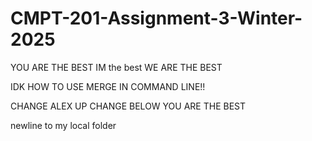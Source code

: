 # CMPT-201-Assignment-3-Winter-2025
YOU ARE THE BEST
IM the best
WE ARE THE BEST

IDK HOW TO USE MERGE IN COMMAND LINE!!

CHANGE
ALEX UP CHANGE BELOW
YOU ARE THE BEST


newline to my local folder